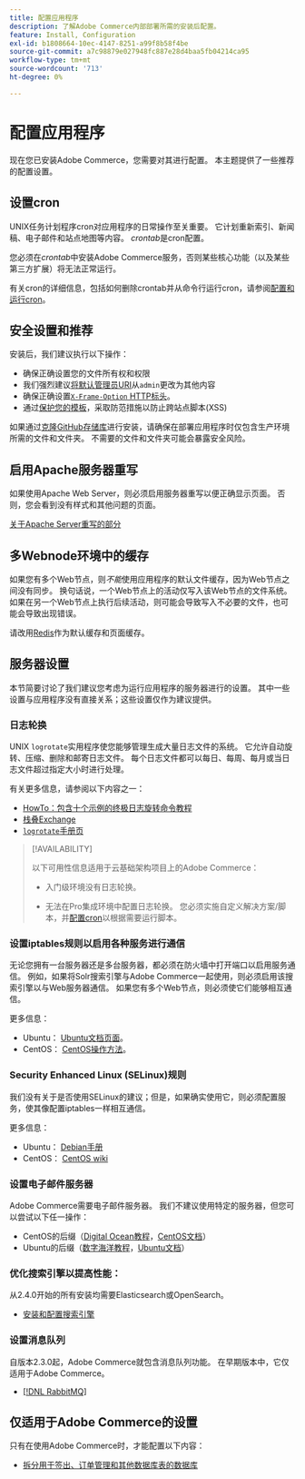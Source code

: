 ```yaml
---
title: 配置应用程序
description: 了解Adobe Commerce内部部署所需的安装后配置。
feature: Install, Configuration
exl-id: b1808664-10ec-4147-8251-a99f8b58f4be
source-git-commit: a7c98879e027948fc887e28d4baa5fb04214ca95
workflow-type: tm+mt
source-wordcount: '713'
ht-degree: 0%

---
```


# 配置应用程序

现在您已安装Adobe Commerce，您需要对其进行配置。 本主题提供了一些推荐的配置设置。

## 设置cron

UNIX任务计划程序cron对应用程序的日常操作至关重要。 它计划重新索引、新闻稿、电子邮件和站点地图等内容。 *crontab*&#x200B;是cron配置。

您必须在&#x200B;*crontab*&#x200B;中安装Adobe Commerce服务，否则某些核心功能（以及某些第三方扩展）将无法正常运行。

有关cron的详细信息，包括如何删除crontab并从命令行运行cron，请参阅[配置和运行cron](../../configuration/cli/configure-cron-jobs.md)。

## 安全设置和推荐

安装后，我们建议执行以下操作：

* 确保正确设置您的文件所有权和权限[](../prerequisites/file-system/configure-permissions.md)
* 我们强烈建议[将默认管理员URI](../tutorials/admin-uri.md)从`admin`更改为其他内容
* 确保正确设置[`X-Frame-Option` HTTP标头](../../configuration/security/xframe-options.md)。
* 通过[保护您的模板](https://developer.adobe.com/commerce/php/development/security/cross-site-scripting/)，采取防范措施以防止跨站点脚本(XSS)

如果通过[克隆GitHub存储库](https://developer.adobe.com/commerce/contributor/guides/install/clone-repository/)进行安装，请确保在部署应用程序时仅包含生产环境所需的文件和文件夹。 不需要的文件和文件夹可能会暴露安全风险。

## 启用Apache服务器重写

如果使用Apache Web Server，则必须启用服务器重写以便正确显示页面。 否则，您会看到没有样式和其他问题的页面。

[关于Apache Server重写的部分](../prerequisites/web-server/apache.md#apache-rewrites-and-htaccess)

## 多Webnode环境中的缓存

如果您有多个Web节点，则&#x200B;*不能*&#x200B;使用应用程序的默认文件缓存，因为Web节点之间没有同步。 换句话说，一个Web节点上的活动仅写入该Web节点的文件系统。 如果在另一个Web节点上执行后续活动，则可能会导致写入不必要的文件，也可能会导致出现错误。

请改用[Redis](../../configuration/cache/config-redis.md)作为默认缓存和页面缓存。

## 服务器设置

本节简要讨论了我们建议您考虑为运行应用程序的服务器进行的设置。 其中一些设置与应用程序没有直接关系；这些设置仅作为建议提供。

### 日志轮换

UNIX `logrotate`实用程序使您能够管理生成大量日志文件的系统。 它允许自动旋转、压缩、删除和邮寄日志文件。 每个日志文件都可以每日、每周、每月或当日志文件超过指定大小时进行处理。

有关更多信息，请参阅以下内容之一：

* [HowTo：包含十个示例的终极日志旋转命令教程](https://www.thegeekstuff.com/2010/07/logrotate-examples)
* [栈叠Exchange](https://unix.stackexchange.com/questions/85662/how-to-properly-automatically-manually-rotate-log-files-for-production-rails-app)
* [`logrotate`手册页](https://linuxconfig.org/logrotate-8-manual-page)

>[!AVAILABILITY]
>
>以下可用性信息适用于云基础架构项目上的Adobe Commerce：
>
>* 入门级环境没有日志轮换。
>
>* 无法在Pro集成环境中配置日志轮换。 您必须实施自定义解决方案/脚本，并[配置cron](https://experienceleague.adobe.com/en/docs/commerce-on-cloud/user-guide/configure/app/properties/crons-property)以根据需要运行脚本。

### 设置iptables规则以启用各种服务进行通信

无论您拥有一台服务器还是多台服务器，都必须在防火墙中打开端口以启用服务通信。 例如，如果将Solr搜索引擎与Adobe Commerce一起使用，则必须启用该搜索引擎以与Web服务器通信。 如果您有多个Web节点，则必须使它们能够相互通信。

更多信息：

* Ubuntu： [Ubuntu文档页面](https://help.ubuntu.com/community/IptablesHowTo)。
* CentOS： [CentOS操作方法](https://wiki.centos.org/HowTos%282f%29Network%282f%29IPTables.html)。

### Security Enhanced Linux (SELinux)规则

我们没有关于是否使用SELinux的建议；但是，如果确实使用它，则必须配置服务，使其像配置iptables一样相互通信。

更多信息：

* Ubuntu： [Debian手册](https://debian-handbook.info/browse/stable/sect.selinux.html)
* CentOS： [CentOS wiki](https://wiki.centos.org/HowTos/SELinux)

### 设置电子邮件服务器

Adobe Commerce需要电子邮件服务器。 我们不建议使用特定的服务器，但您可以尝试以下任一操作：

* CentOS的后缀（[Digital Ocean教程](https://www.digitalocean.com/community/tutorials/how-to-install-postfix-on-centos-6)，[CentOS文档](https://www.centos.org)）
* Ubuntu的后缀（[数字海洋教程](https://www.digitalocean.com/community/tutorials/how-to-install-and-setup-postfix-on-ubuntu-14-04)，[Ubuntu文档](https://help.ubuntu.com/community/MailServer)）

### 优化搜索引擎以提高性能：

从2.4.0开始的所有安装均需要Elasticsearch或OpenSearch。

* [安装和配置搜索引擎](../../configuration/search/overview-search.md)

### 设置消息队列

自版本2.3.0起，Adobe Commerce就包含消息队列功能。 在早期版本中，它仅适用于Adobe Commerce。

* [[!DNL RabbitMQ]](../../configuration/queues/message-queue-framework.md)

## 仅适用于Adobe Commerce的设置

只有在使用Adobe Commerce时，才能配置以下内容：

* [拆分用于签出、订单管理和其他数据库表的数据库](../../configuration/storage/multi-master.md)
